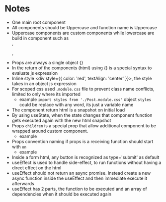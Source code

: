 # Notes
- One main root component
- All components should be Uppercase and function name is Uppercase
- Uppercase components are custom components while lowercase are build in component such as <div>,<p>,<section>
- Props are always a single object {} 
- In the return of the components (html) using {} is a special syntax to evaluate js expression 
- Inline style <div style={{ color: 'red', textAlign: 'center' }}>, the style takes in an object js expression 
- For scoped css used `.module.css` file to prevent class name conflicts, limited to only where its imported 
  - example `import styles from './Post.module.css'` object `styles` could be replace with any word, its just a variable name
- The component return html is a snapshot on initial load
- By using useState, when the state changes that component function gets executed again with the new html snapshot
- Props `children` is a special prop that allow additional component to be wrapped around custom component. 
  - example <Modal> <NewPost/> </Modal>
- Props convention naming if props is a receiving function should start with `on` 
  - example <MainHeader onCreate={fn}, onPost={fn} />
- Inside a form html, any button is recognized as type='submit' as default 
- useEffect is used to handle side-effect, to run functions without having a direct effect on the html
- useEffect should not return an async promise. Instead create a new async function inside the useEffect and then immediate execute it afterwards
- useEffect has 2 parts, the function to be executed and an array of dependencies when it should be executed again 